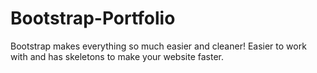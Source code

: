 # Bootstrap-Portfolio

Bootstrap makes everything so much easier and cleaner! Easier to work with and has skeletons to make your website faster. 
